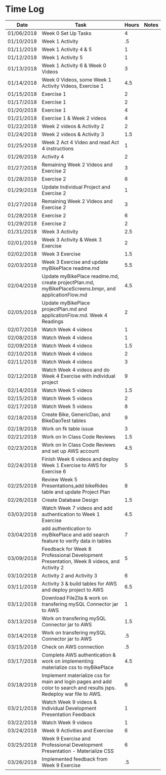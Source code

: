 # Time Log

| Date | Task | Hours | Notes|
|------|------|-------|------|
| 01/06/2018| Week 0 Set Up Tasks| 4   | |
| 01/10/2018 | Week 1 Activity   | .5  |   | 
| 01/11/2018 | Week 1 Activity 4 & 5 | 1 | |
| 01/12/2018 | Week 1 Activity 5 | 1 | |
| 01/13/2018 | Week 1 Activity 6 & Week 0 Videos | 3 | |
| 01/14/2018  | Week 0 Videos, some Week 1 Activity Videos, Exercise 1  | 4.5 | |
| 01/15/2018 | Exercise 1 | 2 |
| 01/17/2018 | Exercise 1| 2 |
| 01/20/2018 | Exercise 1 | 4 | |
| 01/21/2018	| Exercise 1 & Week 2 videos | 4 | |
| 01/22/2018 | Week 2 videos & Activity 2 | 2 | |
| 01/24/2018	| Week 2 videos & Activity 3 | 1.5 | |
| 01/25/2018	| Week 2 Act 4 Video and read Act 4 instructions | 1 | |
| 01/26/2018	| Activity 4 | 2 | | |
| 01/27/2018 | Remaining Week 2 Videos and Exercise 2 | 3 | |
| 01/28/2018 | Exercise 2 | 6 | |
| 01/29/2018 | Update Individual Project and Exercise 2 | 1 | |
| 01/27/2018 | Remaining Week 2 Videos and Exercise 2 | 3 | |
| 01/28/2018 | Exercise 2 | 6 | |
| 01/29/2018 | Exercise 2 | 2 | |
| 01/31/2018 | Week 3 Activity | 2.5 | |
| 02/01/2018 | Week 3 Activity & Week 3 Exercise | 2 | |
| 02/02/2018 | Week 3 Exercise | 1.5 | |
| 02/03/2018 | Week 3 Exercise and update myBikePlace readme.md | 5.5 ||
| 02/04/2018 | Update myBikePlace readme.md, create projectPlan.md, myBikePlaceScreens.bmpr, and applicationFlow.md | 4.5 ||
| 02/05/2018 | Update myBikePlace projectPlan.md and applicationFlow.md.  Week 4 Readings | 2 | |  
| 02/07/2018 | Watch Week 4 videos | 1 | | 
| 02/08/2018 | Watch Week 4 videos | 1 | |
| 02/09/2018 | Watch Week 4 videos | 1.5 | |         
| 02/10/2018 | Watch Week 4 videos | 2 | |
| 02/11/2018 | Watch Week 4 videos | 3 | |
| 02/12/2018 | Watch Week 4 videos and do Week 4 Exercise with individual project | 9 | |
| 02/14/2018 | Watch Week 5 videos | 1.5 | |
| 02/15/2018 | Watch Week 5 videos | 2 | |
| 02/17/2018 | Watch Week 5 videos | 8 | |
| 02/18/2018 | Create Bike, GenericDao, and BikeDaoTest tables | 9 | |
| 02/19/2018 | Work on fk table issue | 3 | |
| 02/21/2018 | Work on In Class Code Reviews | 1.5 |
| 02/23/2018 | Work on In Class Code Reviews and set up AWS account | 4.5 |
| 02/24/2018 | Finish Week 6 videos and deploy Week 1 Exercise to AWS for Exercise 6 | 5 |
| 02/25/2018 | Review Week 5 Presentations,add bikeRides table and update Project Plan | 8 |
| 02/26/2018 | Create Database Design | 1.5 |
| 03/03/2018 | Watch Week 7 videos and add authentication to Week 1 Exercise | 4.5 |
| 03/04/2018 | add authentication to myBikePlace and add search feature to verify data in tables | 7 |
| 03/09/2018 | Feedback for Week 8 Professional Development Presentation, Week 8 videos, and Activity 2 | 5 |
| 03/10/2018 | Activity 2 and Activity 3 | 6 | 
| 03/11/2018 | Activity 3 & build tables for AWS and deploy project to AWS | 6.5 | 
| 03/12/2018 | Download FileZila & work on transfering mySQL Connector jar to AWS | 1 |
| 03/13/2018 | Work on transfering mySQL Connector jar to AWS | 1.5 |
| 03/14/2018 | Work on transfering mySQL Connector jar to AWS | .5 |
| 03/15/2018 | Check on AWS connection | .5 |
| 03/17/2018 | Complete AWS authentication & work on implementing materialize css to myBikePlace | 4.5 |
| 03/18/2018 | Implement materialize css for main and login pages and add color to search and results jsps.  Redeploy war file to AWS. | 6 | 
| 03/21/2018 | Watch Week 9 videos & Individual Development Presentation Feedback | 1 |
| 03/22/2018 | Watch Week 9 videos | 1 |
| 03/24/2018 | Week 9 Activities and Exercise | 6 |
| 03/25/2018 | Week 9 Exercise and Professional Development Presentation - Materialize CSS | 6 |
| 03/26/2018 | Implemented feedback from Week 9 Exercise | .5 |



  
